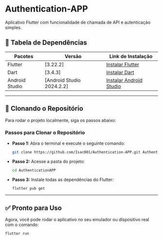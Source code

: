 # Authentication-APP

Aplicativo Flutter com funcionalidade de chamada de API e autenticação simples.

## 📌 Tabela de Dependências

| Pacotes        | Versão                            | Link de Instalação                                                              |
|---------------|----------------------------------|--------------------------------------------------------------------------------|
| Flutter       | [3.22.2]                         | [Instalar Flutter](https://flutter.dev)                                       |
| Dart          | [3.4.3]                          | [Instalar Dart](https://dart.dev)                                             |
| Android Studio | [Android Studio 2024.2.2]      | [Instalar Android Studio](https://developer.android.com/studio)              |

---

## 🚀 Clonando o Repositório

Para rodar o projeto localmente, siga os passos abaixo:

### **Passos para Clonar o Repositório**

- **Passo 1:** Abra o terminal e execute o seguinte comando:
    ```bash
    git clone https://github.com/Isac001/Authentication-APP.git AuthenticationAPP
    ```

- **Passo 2:** Acesse a pasta do projeto:
    ```bash
    cd AuthenticationAPP
    ```

- **Passo 3:** Instale todas as dependências do Flutter:
    ```bash
    flutter pub get
    ```

---

## ✅ Pronto para Uso

Agora, você pode rodar o aplicativo no seu emulador ou dispositivo real com o comando:

```bash
flutter run
